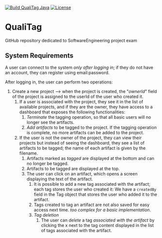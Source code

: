 [![Build QualiTag Java](https://github.com/follen99/QualiTag/actions/workflows/java.yml/badge.svg?branch=main&event=push)](https://github.com/follen99/QualiTag/actions/workflows/java.yml)
[![License](https://img.shields.io/github/license/follen99/QualiTag)](https://github.com/follen99/QualiTag/blob/main/LICENSE)
# QualiTag
GitHub repository dedicated to SoftwareEngineering project exam

## System Requirements
A user can connect to the system *only after logging in*; if they do not have an account, they can register using email:password.

After logging in, the user can perform two operations:

1. Create a new project --> when the project is created, the "*ownerId*" field of the project is assigned to the userId of the user who created it.
    1. If a user is associated with the project, they see it in the list of available projects, and if they are the owner, they have access to a dashboard that exposes the following functionalities:
        1. *Terminate* the tagging operation, so that all basic users will no longer see the artifacts.
        2. *Add artifacts* to be tagged to the project. If the tagging operation is complete, no more artifacts can be added to the project.
    2. If the user is not the owner of the project, they can view their projects but instead of seeing the dashboard, they see a list of artifacts to be tagged; the name of each artifact is given by the filename.
        1. Artifacts marked as *tagged* are displayed at the bottom and can no longer be tagged.
        2. Artifacts to be tagged are displayed at the top.
        3. The user can click on an artifact, which opens a screen displaying the text of the artifact.
            1. It is possible to add a new tag associated with the artifact; each tag stores the user who created it: We have a `createdBy` field in the Tag object that stores the user who added it to the artifact.
            2. Tags created to tag an artifact are not also saved for easy access next time. *too complex for a basic implementation*.
            3. *Tag deletion*
                1. The user can *delete* a tag *associated with the artifact* by clicking the x next to the tag content displayed in the list of tags associated with the artifact.
